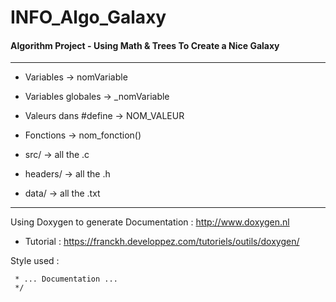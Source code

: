 # INFO_Algo_Galaxy
#### Algorithm Project - Using Math &amp; Trees To Create a Nice Galaxy
------
* Variables → nomVariable
* Variables globales → _nomVariable
* Valeurs dans #define → NOM_VALEUR
* Fonctions → nom_fonction()

* src/ → all the .c
* headers/ → all the .h
* data/ → all the .txt
------

Using Doxygen to generate Documentation : 
http://www.doxygen.nl
* Tutorial : https://franckh.developpez.com/tutoriels/outils/doxygen/

Style used :

```/**
 * ... Documentation ...
 */
 ```